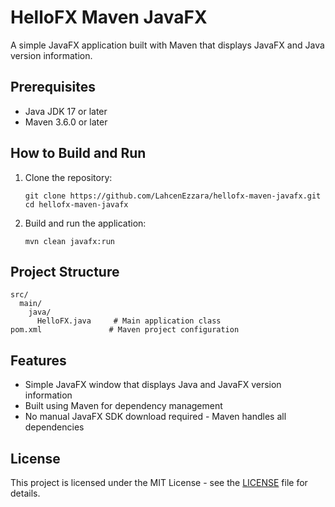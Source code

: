# HelloFX Maven JavaFX

A simple JavaFX application built with Maven that displays JavaFX and Java version information.

## Prerequisites

- Java JDK 17 or later
- Maven 3.6.0 or later

## How to Build and Run

1. Clone the repository:
   ```
   git clone https://github.com/LahcenEzzara/hellofx-maven-javafx.git
   cd hellofx-maven-javafx
   ```

2. Build and run the application:
   ```
   mvn clean javafx:run
   ```

## Project Structure

```
src/
  main/
    java/
      HelloFX.java     # Main application class
pom.xml               # Maven project configuration
```

## Features

- Simple JavaFX window that displays Java and JavaFX version information
- Built using Maven for dependency management
- No manual JavaFX SDK download required - Maven handles all dependencies

## License

This project is licensed under the MIT License - see the [LICENSE](LICENSE) file for details.